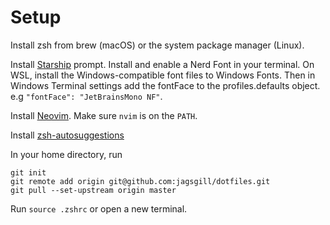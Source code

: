 # Setup
Install zsh from brew (macOS) or the system package manager (Linux).

Install [Starship](https://starship.rs) prompt. Install and enable a  Nerd Font in your terminal.
On WSL, install the Windows-compatible font files to Windows Fonts. Then in Windows Terminal settings add the fontFace to the profiles.defaults object. e.g `"fontFace": "JetBrainsMono NF"`.

Install [Neovim](https://github.com/neovim/neovim/wiki/Installing-Neovim). Make sure `nvim` is on the `PATH`.

Install [zsh-autosuggestions](https://github.com/zsh-users/zsh-autosuggestions/blob/master/INSTALL.md)

In your home directory, run 
```
git init 
git remote add origin git@github.com:jagsgill/dotfiles.git
git pull --set-upstream origin master
```

Run `source .zshrc` or open a new terminal.

